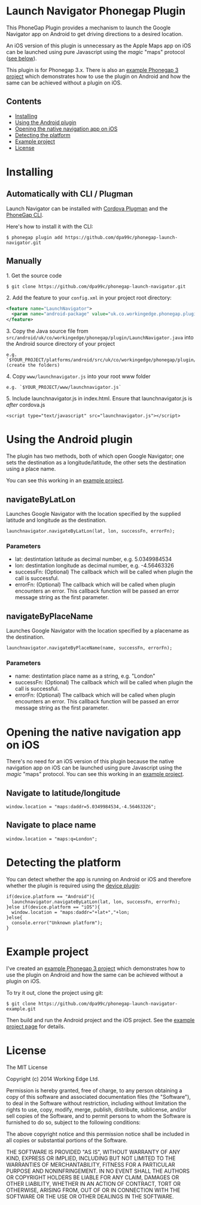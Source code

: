 Launch Navigator Phonegap Plugin
=================================

This PhoneGap Plugin provides a mechanism to launch the Google Navigator app on Android to get driving directions to a desired location. 

An iOS version of this plugin is unnecessary as the Apple Maps app on iOS can be launched using pure Javascript using the *magic* "maps" protocol ([see below](#opening-the-native-navigation-app-on-ios)).

This plugin is for Phonegap 3.x. There is also an [example Phonegap 3 project](https://github.com/dpa99c/phonegap-launch-navigator-example) which demonstrates how to use the plugin on Android and how the same can be achieved without a plugin on iOS.

## Contents

* [Installing](#installing)
* [Using the Android plugin](#using-the-android-plugin)
* [Opening the native navigation app on iOS](#opening-the-native-navigation-app-on-ios)
* [Detecting the platform](#detecting-the-platform)
* [Example project](#example-project)
* [License](#license)
 
# Installing

## Automatically with CLI / Plugman
Launch Navigator can be installed with [Cordova Plugman](https://github.com/apache/cordova-plugman) and the [PhoneGap CLI](http://docs.phonegap.com/en/edge/guide_cli_index.md.html).

Here's how to install it with the CLI:


```
$ phonegap plugin add https://github.com/dpa99c/phonegap-launch-navigator.git
```

## Manually


1\. Get the source code
```
$ git clone https://github.com/dpa99c/phonegap-launch-navigator.git

```

2\. Add the feature to your `config.xml` in your project root directory:
```xml
<feature name="LaunchNavigator">
  <param name="android-package" value="uk.co.workingedge.phonegap.plugin.LaunchNavigator" />
</feature>
```

3\. Copy the Java source file from `src/android/uk/co/workingedge/phonegap/plugin/LaunchNavigator.java` into the Android source directory of your project 
    
    e.g. `$YOUR_PROJECT/platforms/android/src/uk/co/workingedge/phonegap/plugin/LaunchNavigator.java` (create the folders)
 

4\. Copy `www/launchnavigator.js` into your root www folder
    
    e.g. `$YOUR_PROJECT/www/launchnavigator.js`

    
5\. Include launchnavigator.js in index.html.  Ensure that launchnavigator.js is *after* cordova.js
```
<script type="text/javascript" src="launchnavigator.js"></script>        
```

# Using the Android plugin

The plugin has two methods, both of which open Google Navigator; one sets the destination as a longitude/latitude, the other sets the destination using a place name.

You can see this working in an [example project](https://github.com/dpa99c/phonegap-launch-navigator-example).

## navigateByLatLon

Launches Google Navigator with the location specified by the supplied latitude and longitude as the destination. 

```    
launchnavigator.navigateByLatLon(lat, lon, successFn, errorFn);
```

### Parameters

- lat: destintation latitude as decimal number, e.g. 5.0349984534
- lon: destintation longitude as decimal number, e.g. -4.56463326
- successFn: (Optional) The callback which will be called when plugin the call is successful.
- errorFn: (Optional) The callback which will be called when plugin encounters an error. This callback function will be passed an error message string as the first parameter.


## navigateByPlaceName

Launches Google Navigator with the location specified by a placename as the destination. 

```    
launchnavigator.navigateByPlaceName(name, successFn, errorFn);
```

### Parameters

- name: destintation place name as a string, e.g. "London"
- successFn: (Optional) The callback which will be called when plugin the call is successful.
- errorFn: (Optional) The callback which will be called when plugin encounters an error. This callback function will be passed an error message string as the first parameter.


# Opening the native navigation app on iOS

There's no need for an iOS version of this plugin because the native navigation app on iOS can be launched using pure Javascript using the *magic* "maps" protocol. 
You can see this working in an [example project](https://github.com/dpa99c/phonegap-launch-navigator-example).

## Navigate to latitude/longitude
```
window.location = "maps:daddr=5.0349984534,-4.56463326";
```

## Navigate to place name
```
window.location = "maps:q=London";
```

# Detecting the platform

You can detect whether the app is running on Android or iOS and therefore whether the plugin is required using the [device plugin](https://github.com/apache/cordova-plugin-device/blob/master/doc/index.md):

    if(device.platform == "Android"){
	  launchnavigator.navigateByLatLon(lat, lon, successFn, errorFn);
    }else if(device.platform == "iOS"){
	  window.location = "maps:daddr="+lat+","+lon;
    }else{
	  console.error("Unknown platform");
    }

# Example project

I've created an [example Phonegap 3 project](https://github.com/dpa99c/phonegap-launch-navigator-example) which demonstrates how to use the plugin on Android and how the same can be achieved without a plugin on iOS.

To try it out, clone the project using git:
```
$ git clone https://github.com/dpa99c/phonegap-launch-navigator-example.git

```

Then build and run the Android project and the iOS project. See the [example project page](https://github.com/dpa99c/phonegap-launch-navigator-example) for details.

License
================

The MIT License

Copyright (c) 2014 Working Edge Ltd.

Permission is hereby granted, free of charge, to any person obtaining a copy
of this software and associated documentation files (the "Software"), to deal
in the Software without restriction, including without limitation the rights
to use, copy, modify, merge, publish, distribute, sublicense, and/or sell
copies of the Software, and to permit persons to whom the Software is
furnished to do so, subject to the following conditions:

The above copyright notice and this permission notice shall be included in
all copies or substantial portions of the Software.

THE SOFTWARE IS PROVIDED "AS IS", WITHOUT WARRANTY OF ANY KIND, EXPRESS OR
IMPLIED, INCLUDING BUT NOT LIMITED TO THE WARRANTIES OF MERCHANTABILITY,
FITNESS FOR A PARTICULAR PURPOSE AND NONINFRINGEMENT. IN NO EVENT SHALL THE
AUTHORS OR COPYRIGHT HOLDERS BE LIABLE FOR ANY CLAIM, DAMAGES OR OTHER
LIABILITY, WHETHER IN AN ACTION OF CONTRACT, TORT OR OTHERWISE, ARISING FROM,
OUT OF OR IN CONNECTION WITH THE SOFTWARE OR THE USE OR OTHER DEALINGS IN
THE SOFTWARE.
